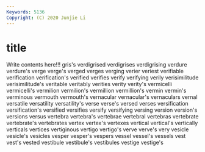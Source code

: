 ```yaml
---
Keywords: 5136
Copyright: (C) 2020 Junjie Li
---
```


# title

Write contents here!!!
gris's 
verdigrised 
verdigrises 
verdigrising 
verdure
verdure's 
verge 
verge's 
verged 
verges 
verging 
verier 
veriest 
verifiable 
verification
verification's 
verified 
verifies 
verify 
verifying 
verily 
verisimilitude 
verisimilitude's 
veritable 
veritably
verities 
verity 
verity's 
vermicelli 
vermicelli's 
vermilion 
vermilion's 
vermillion 
vermillion's 
vermin
vermin's 
verminous 
vermouth 
vermouth's 
vernacular 
vernacular's 
vernaculars 
vernal 
versatile 
versatility
versatility's 
verse 
verse's 
versed 
verses 
versification 
versification's 
versified 
versifies 
versify
versifying 
versing 
version 
version's 
versions 
versus 
vertebra 
vertebra's 
vertebrae 
vertebral
vertebras 
vertebrate 
vertebrate's 
vertebrates 
vertex 
vertex's 
vertexes 
vertical 
vertical's 
vertically
verticals 
vertices 
vertiginous 
vertigo 
vertigo's 
verve 
verve's 
very 
vesicle 
vesicle's
vesicles 
vesper 
vesper's 
vespers 
vessel 
vessel's 
vessels 
vest 
vest's 
vested
vestibule 
vestibule's 
vestibules 
vestige 
vestige's 
